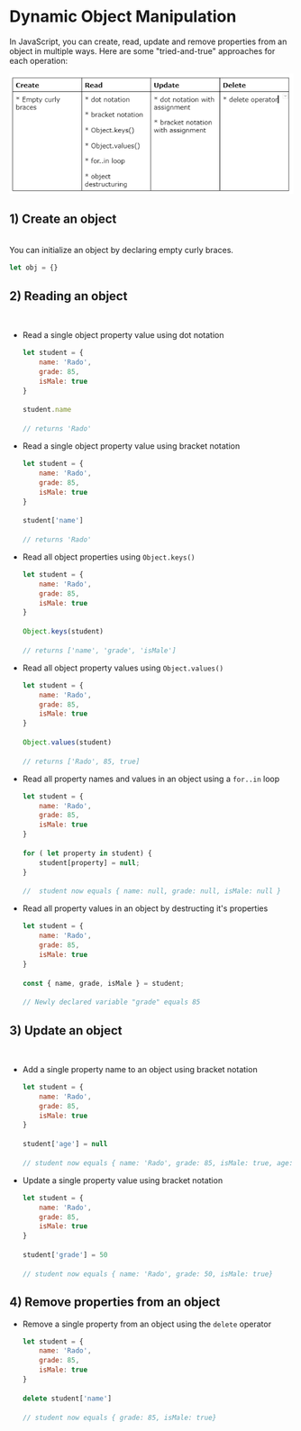 # Dynamic Object Manipulation

In JavaScript, you can create, read, update and remove properties from an object in multiple ways. Here are some "tried-and-true" approaches for each operation:

![object-manipulation](./media/object-manipulation.png)

## 1) Create an object
<br>
You can initialize an object by declaring empty curly braces.

```js
let obj = {}
```

## 2) Reading an object
<br>

* Read a single object property value using dot notation

    ```js
    let student = {
        name: 'Rado',
        grade: 85,
        isMale: true
    }
    
    student.name

    // returns 'Rado'
    ```

* Read a single object property value using bracket notation

    ```js
    let student = {
        name: 'Rado',
        grade: 85,
        isMale: true
    }
    
    student['name']
    
    // returns 'Rado'
    ```

* Read all object properties using `Object.keys()`

    ```js
    let student = {
        name: 'Rado',
        grade: 85,
        isMale: true
    }

    Object.keys(student)
    
    // returns ['name', 'grade', 'isMale']
    ```

* Read all object property values using `Object.values()`

    ```js
    let student = {
        name: 'Rado',
        grade: 85,
        isMale: true
    }

    Object.values(student)
    
    // returns ['Rado', 85, true]
    ```

* Read all property names and values in an object using a `for..in` loop

    ```js
    let student = {
        name: 'Rado',
        grade: 85,
        isMale: true
    }

    for ( let property in student) {
        student[property] = null;
    }

    //  student now equals { name: null, grade: null, isMale: null }
    ```

* Read all property values in an object by destructing it's properties

    ```js
    let student = {
        name: 'Rado',
        grade: 85,
        isMale: true
    }

    const { name, grade, isMale } = student;

    // Newly declared variable "grade" equals 85
    ```

## 3) Update an object
<br>

* Add a single property name to an object using bracket notation

    ```js
    let student = {
        name: 'Rado',
        grade: 85,
        isMale: true
    }

    student['age'] = null

    // student now equals { name: 'Rado', grade: 85, isMale: true, age: null }
    ```

* Update a single property value using bracket notation

    ```js
    let student = {
        name: 'Rado',
        grade: 85,
        isMale: true
    }

    student['grade'] = 50

    // student now equals { name: 'Rado', grade: 50, isMale: true}
    ```

## 4) Remove properties from an object

* Remove a single property from an object using the `delete` operator

    ```js
    let student = {
        name: 'Rado',
        grade: 85,
        isMale: true
    }

    delete student['name']

    // student now equals { grade: 85, isMale: true}
    ```

